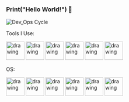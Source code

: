 ### Print("Hello World!") 👋

![Dev_Ops Cycle](https://images.squarespace-cdn.com/content/v1/5db80e43b0a8eb7b0bce7141/1599310965800-T9UPG1534ASK7BVSWWAG/devops_infinite_loop.png)


Tools I Use:

<div class="inline-block">
<img src="https://developers.redhat.com/sites/default/files/styles/article_feature/public/blog/2014/05/homepage-docker-logo.png?itok=zx0e-vcP" alt="drawing" width="50"/>
<img src="https://www.bacula.lat/wp-content/uploads/2019/05/proxmox220logo.png" alt="drawing" width="50"/>
<img src="https://upload.wikimedia.org/wikipedia/commons/thumb/8/82/Gnu-bash-logo.svg/2560px-Gnu-bash-logo.svg.png" alt="drawing" width="50"/>
<img src="https://upload.wikimedia.org/wikipedia/commons/thumb/9/91/Octicons-mark-github.svg/2048px-Octicons-mark-github.svg.png" alt="drawing" width="50"/>
<img src="https://upload.wikimedia.org/wikipedia/commons/thumb/c/c3/Python-logo-notext.svg/640px-Python-logo-notext.svg.png" alt="drawing" width="50"/>
<img src="https://upload.wikimedia.org/wikipedia/commons/thumb/9/9a/Visual_Studio_Code_1.35_icon.svg/800px-Visual_Studio_Code_1.35_icon.svg.png" alt="drawing" width="50"/>
</div>


OS:

<img src="https://upload.wikimedia.org/wikipedia/commons/thumb/3/35/Tux.svg/640px-Tux.svg.png" alt="drawing" width="50"/>
<img src="https://upload.wikimedia.org/wikipedia/commons/thumb/5/5f/Windows_logo_-_2012.svg/2048px-Windows_logo_-_2012.svg.png" alt="drawing" width="50"/>
<img src="https://www.debian.org/Pics/debian-logo-1024x576.png" alt="drawing" width="50"/>
<img src="https://pbs.twimg.com/profile_images/1410615191528607751/TtimQSyt_400x400.png)" alt="drawing" width="50"/>
<img src="https://d7umqicpi7263.cloudfront.net/img/product/dbd93820-4ed5-4f22-92fa-0071fad10e2b/211076ef-3d5b-4568-8315-960b473a18bc" alt="drawing" width="50"/>
<img src="https://codeit.guru/wp-content/uploads/2016/04/logo1-1.png" alt="drawing" width="50"/>
